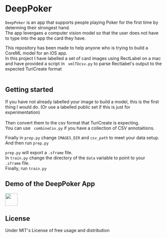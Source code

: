 # DeepPoker

```DeepPoker``` is an app that supports people playing Poker for the first time by determing their strongest hand. <br/>
The app levergaes a computer vision model so that the user does not have to type into the app the card they have.<br/>


This repository has been made to help anyone who is trying to build a CoreML model for an iOS app. <br/>
In this project I have labelled a set of card images using RectLabel on a mac and have provided a script in ``` xmlTOcsv.py``` to parse Rectlabel's output to the expected TuriCreate format<br/>
<br/>

## Getting started

If you have not already labelled your image to build a model, this is the first thing I would do. (Or use a labelled public set if this is just for experimentation)<br/>
<br/>
Then convert them to the csv format that TuriCreate is expecting.<br/>
You can use ``` combineCsv.py``` if you have a collection of CSV annotaitions.<br/>

Finally in ```prep.py``` change  ```IMAGES_DIR``` and  ```csv_path``` to meet your data setup.<br/>
And then run ```prep.py```<br/>

```prep.py``` will export a  ```.sframe``` file. <br/>
In ```train.py``` change the directory of the  ```data``` variable to point to your  ```.sframe``` file. <br/>
Finally, run ```train.py```

## Demo of the DeepPoker App

<img src="https://github.com/waddahAldrobi/deepPoker/blob/master/demo.gif" width="40" height="40" />





## License 
Under MIT's License of free usage and distribution
